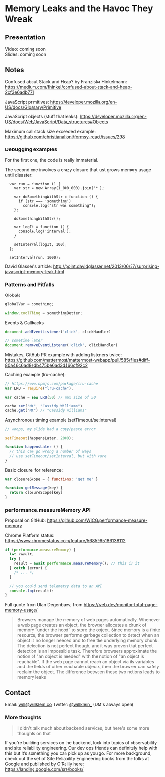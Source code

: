 # Memory Leaks and the Havoc They Wreak

## Presentation

Video: coming soon  
Slides: coming soon

## Notes

Confused about Stack and Heap? by Franziska Hinkelmann: https://medium.com/fhinkel/confused-about-stack-and-heap-2cf3e6adb771

JavaScript primitives: https://developer.mozilla.org/en-US/docs/Glossary/Primitive

JavaScript objects (stuff that leaks): https://developer.mozilla.org/en-US/docs/Web/JavaScript/Data_structures#Objects

Maximum call stack size exceeded example: https://github.com/christianalfoni/formsy-react/issues/298

### Debugging examples

For the first one, the code is really immaterial.

The second one involves a crazy closure that just grows memory usage until disaster:

```
  var run = function () {
    var str = new Array(1_000_000).join('*');

    var doSomethingWithStr = function () {
      if (str === 'something')
        console.log("str was something");
    };

    doSomethingWithStr();

    var logIt = function () {
      console.log('interval');
    }

    setInterval(logIt, 100);
  };

  setInterval(run, 1000);
```

David Glasser's article: http://point.davidglasser.net/2013/06/27/surprising-javascript-memory-leak.html


### Patterns and Pitfalls

Globals

```javascript
globalVar = something;

window.coolThing = somethingBetter;

```
Events & Callbacks

```javascript
document.addEventListener('click', clickHandler)

// sometime later
document.removeEventListener('click', clickHandler)

```

Mistakes, GitHub PR example with adding listeners twice: https://github.com/mattermost/mattermost-webapp/pull/585/files#diff-80a46c6ad8edb475be6ad3d466cf92c2


Caching example (lru-cache):
```javascript
// https://www.npmjs.com/package/lru-cache
var LRU = require("lru-cache"),

var cache = new LRU(50) // max size of 50

cache.set("MC", "Cassidy Williams")
cache.get("MC") // "Cassidy Williams"
```
Asynchronous timing example (setTimeout/setInterval)

```javascript
// woops, my slide had a copy/paste error

setTimeout(happensLater, 2000);

function happensLater () {
  // this can go wrong a number of ways
  // use setTimeout/setInterval, but with care
}
```


Basic closure, for reference:

```javascript
var closureScope = { functions: 'get me' }

function getMessage(key) {
  return closureScope[key]
}
```

### performance.measureMemory API

Proposal on GitHub: https://github.com/WICG/performance-measure-memory

Chrome Platform status: https://www.chromestatus.com/feature/5685965186138112

```javascript
if (performance.measureMemory) {
  let result;
  try {
    result = await performance.measureMemory(); // this is it
  } catch (error) {
    /* ... */
  }

  // you could send telemetry data to an API
  console.log(result);
}
```

Full quote from Ulan Degenbaev, from https://web.dev/monitor-total-page-memory-usage/

> Browsers manage the memory of web pages automatically. Whenever a web page creates an object, the browser allocates a chunk of memory "under the hood" to store the object. Since memory is a finite resource, the browser performs garbage collection to detect when an object is no longer needed and to free the underlying memory chunk. The detection is not perfect though, and it was proven that perfect detection is an impossible task. Therefore browsers approximate the notion of "an object is needed" with the notion of "an object is reachable". If the web page cannot reach an object via its variables and the fields of other reachable objects, then the browser can safely reclaim the object. The difference between these two notions leads to memory leaks

## Contact

Email: will@willklein.co
Twitter: [@willklein_](https://twitter.com/willklein_) (DM's always open)

### More thoughts

> I didn't talk much about backend services, but here's some more thoughts on that

If you're building services on the backend, look into topics of observability and site reliability engineering. Our dev ops friends can definitely help with this but it’s something you can pick up as you go. For more background, check out the set of Site Reliability Engineering books from the folks at Google and published by O’Reilly here: https://landing.google.com/sre/books/